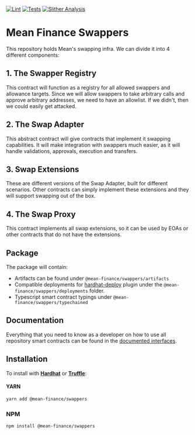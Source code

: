 [![Lint](https://github.com/Mean-Finance/swappers/actions/workflows/lint.yml/badge.svg?branch=main)](https://github.com/Mean-Finance/swappers/actions/workflows/lint.yml)
[![Tests](https://github.com/Mean-Finance/swappers/actions/workflows/tests.yml/badge.svg?branch=main)](https://github.com/Mean-Finance/swappers/actions/workflows/tests.yml)
[![Slither Analysis](https://github.com/Mean-Finance/swappers/actions/workflows/slither.yml/badge.svg?branch=main)](https://github.com/Mean-Finance/swappers/actions/workflows/slither.yml)

# Mean Finance Swappers

This repository holds Mean's swapping infra. We can divide it into 4 different components:

## 1. The Swapper Registry

This contract will function as a registry for all allowed swappers and allowance targets. Since we will allow swappers to take arbitrary calls and approve arbitrary addresses, we need to have an allowlist. If we didn't, then we could easily get attacked.

## 2. The Swap Adapter

This abstract contract will give contracts that implement it swapping capabilities. It will make integration with swappers much easier, as it will handle validations, approvals, execution and transfers.

## 3. Swap Extensions

These are different versions of the Swap Adapter, built for different scenarios. Other contracts can simply implement these extensions and they will support swapping out of the box.

## 4. The Swap Proxy

This contract implements all swap extensions, so it can be used by EOAs or other contracts that do not have the extensions.

## Package

The package will contain:

- Artifacts can be found under `@mean-finance/swappers/artifacts`
- Compatible deployments for [hardhat-deploy](https://github.com/wighawag/hardhat-deploy) plugin under the `@mean-finance/swappers/deployments` folder.
- Typescript smart contract typings under `@mean-finance/swappers/typechained`

## Documentation

Everything that you need to know as a developer on how to use all repository smart contracts can be found in the [documented interfaces](./solidity/interfaces/).

## Installation

To install with [**Hardhat**](https://github.com/nomiclabs/hardhat) or [**Truffle**](https://github.com/trufflesuite/truffle):

#### YARN

```sh
yarn add @mean-finance/swappers
```

### NPM

```sh
npm install @mean-finance/swappers
```
